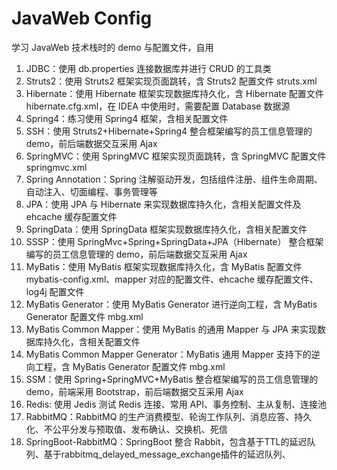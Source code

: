 # JavaWeb Config

学习 JavaWeb 技术栈时的 demo 与配置文件，自用

1. JDBC：使用 db.properties 连接数据库并进行 CRUD 的工具类
2. Struts2：使用 Struts2 框架实现页面跳转，含 Struts2 配置文件 struts.xml
3. Hibernate：使用 Hibernate 框架实现数据库持久化，含 Hibernate 配置文件 hibernate.cfg.xml，在 IDEA 中使用时，需要配置 Database 数据源
4. Spring4：练习使用 Spring4 框架，含相关配置文件
5. SSH：使用 Struts2+Hibernate+Spring4 整合框架编写的员工信息管理的 demo，前后端数据交互采用 Ajax
6. SpringMVC：使用 SpringMVC 框架实现页面跳转，含 SpringMVC 配置文件 springmvc.xml
7. Spring Annotation：Spring 注解驱动开发，包括组件注册、组件生命周期、自动注入、切面编程、事务管理等
8. JPA：使用 JPA 与 Hibernate 来实现数据库持久化，含相关配置文件及 ehcache 缓存配置文件
9. SpringData：使用 SpringData 框架实现数据库持久化，含相关配置文件
10. SSSP：使用 SpringMvc+Spring+SpringData+JPA（Hibernate） 整合框架编写的员工信息管理的 demo，前后端数据交互采用 Ajax
11. MyBatis：使用 MyBatis 框架实现数据库持久化，含 MyBatis 配置文件 mybatis-config.xml、mapper 对应的配置文件、ehcache 缓存配置文件、log4j 配置文件
12. MyBatis Generator：使用 MyBatis Generator 进行逆向工程，含 MyBatis Generator 配置文件 mbg.xml
13. MyBatis Common Mapper：使用 MyBatis 的通用 Mapper 与 JPA 来实现数据库持久化，含相关配置文件
14. MyBatis Common Mapper Generator：MyBatis 通用 Mapper 支持下的逆向工程，含 MyBatis Generator 配置文件 mbg.xml
15. SSM：使用 Spring+SpringMVC+MyBatis 整合框架编写的员工信息管理的 demo，前端采用 Bootstrap，前后端数据交互采用 Ajax
16. Redis: 使用 Jedis 测试 Redis 连接、常用 API、事务控制、主从复制、连接池
17. RabbitMQ：RabbitMQ 的生产消费模型、轮询工作队列、消息应答、持久化、不公平分发与预取值、发布确认、交换机、死信
18. SpringBoot-RabbitMQ：SpringBoot 整合 Rabbit，包含基于TTL的延迟队列、基于rabbitmq_delayed_message_exchange插件的延迟队列、

